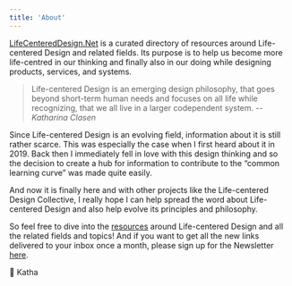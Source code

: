 ```yaml
---
title: 'About'
---
```


[LifeCenteredDesign.Net](/) is a curated directory of resources around Life-centered Design and related fields. Its purpose is to help us become more life-centred in our thinking and finally also in our doing while designing products, services, and systems.

> Life-centered Design is an emerging design philosophy, that goes beyond short-term human needs and focuses on all life while recognizing, that we all live in a larger codependent system.
> -- <cite>Katharina Clasen</cite>

Since Life-centered Design is an evolving field, information about it is still rather scarce. This was especially the case when I first heard about it in 2019. Back then I immediately fell in love with this design thinking and so the decision to create a hub for information to contribute to the “common learning curve” was made quite easily.

And now it is finally here and with other projects like the Life-centered Design Collective, I really hope I can help spread the word about Life-centered Design and also help evolve its principles and philosophy.

So feel free to dive into the [resources](/#resources) around Life-centered Design and all the related fields and topics! And if you want to get all the new links delivered to your inbox once a month, please sign up for the Newsletter [here](/#newsletter).

💚 Katha
